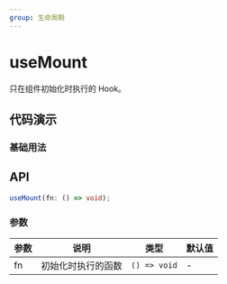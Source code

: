 ```yaml
---
group: 生命周期
---
```


# useMount

只在组件初始化时执行的 Hook。

## 代码演示

### 基础用法

<code src="./demo/demo1.tsx" ></code>

## API

```typescript
useMount(fn: () => void);
```

### 参数

| 参数 | 说明               | 类型         | 默认值 |
| ---- | ------------------ | ------------ | ------ |
| fn   | 初始化时执行的函数 | `() => void` | -      |
